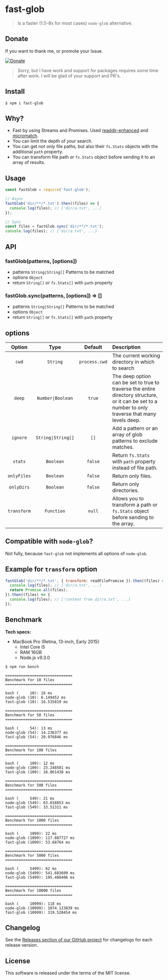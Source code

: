 # fast-glob

> Is a faster (1.5-8x for most cases) `node-glob` alternative.

## Donate

If you want to thank me, or promote your Issue.

[![Donate](https://img.shields.io/badge/Donate-PayPal-green.svg)](https://paypal.me/mrmlnc)

> Sorry, but I have work and support for packages requires some time after work. I will be glad of your support and PR's.

## Install

```
$ npm i fast-glob
```

## Why?

  * Fast by using Streams and Promises. Used [readdir-enhanced](https://github.com/BigstickCarpet/readdir-enhanced) and [micromatch](https://github.com/jonschlinkert/micromatch).
  * You can limit the depth of your search.
  * You can get not only file paths, but also their `fs.Stats` objects with the additional `path` property.
  * You can transform file path or `fs.Stats` object before sending it to an array of results.

## Usage

```js
const fastGlob = require('fast-glob');

// Async
fastGlob('dir/**/*.txt').then((files) => {
  console.log(files); // ['dir/a.txt', ...]
});

// Sync
const files = fastGlob.sync('dir/**/*.txt');
console.log(files); // ['dir/a.txt', ...]
```

## API

### fastGlob(patterns, [options])

  * patterns `String|String[]` Patterns to be matched
  * options `Object`
  * return `String[]` or `fs.Stats[]` with `path` property

### fastGlob.sync(patterns, [options]) => []

  * patterns `String|String[]` Patterns to be matched
  * options `Object`
  * return `String[]` or `fs.Stats[]` with `path` property

## options

| Option      | Type              | Default                | Description |
|:------------:|:-----------------:|:---------------------:|:------------|
| `cwd`        | `String`          | `process.cwd`         | The current working directory in which to search |
| `deep`       | `Number\|Boolean`  | `true`                | The deep option can be set to true to traverse the entire directory structure, or it can be set to a number to only traverse that many levels deep. |
| `ignore`     | `String\|String[]` | `[]`                  | Add a pattern or an array of glob patterns to exclude matches. |
| `stats`      | `Boolean`         | `false`               | Return `fs.Stats` with `path` property instead of file path. |
| `onlyFiles`  | `Boolean`         | `false`               | Return only files. |
| `onlyDirs`   | `Boolean`         | `false`               | Return only directories. |
| `transform`  | `Function`        | `null`                | Allows you to transform a path or `fs.Stats` object before sending to the array. |

## Compatible with `node-glob`?

Not fully, because `fast-glob` not implements all options of `node-glob`.

## Example for `transform` option

```js
fastGlob('dir/**/*.txt', { transform: readFilePromise }).then((files) => {
  console.log(files); // ['dir/a.txt', ...]
  return Promise.all(files);
}).then((files) => {
  console.log(files); // ['content from dir/a.txt', ...]
});
```

## Benchmark

**Tech specs:**

  * MacBook Pro (Retina, 13-inch, Early 2015)
    * Intel Core i5
    * RAM 16GB
    * Node.js v9.3.0

```shell
$ npm run bench

==============================
Benchmark for 10 files
==============================

bash (     10): 16 ms
node-glob (10): 6.149452 ms
fast-glob (10): 16.535819 ms

==============================
Benchmark for 50 files
==============================

bash (     54): 13 ms
node-glob (54): 14.236377 ms
fast-glob (54): 20.976846 ms

==============================
Benchmark for 100 files
==============================

bash (     109): 12 ms
node-glob (109): 23.248501 ms
fast-glob (109): 18.061438 ms

==============================
Benchmark for 500 files
==============================

bash (     549): 21 ms
node-glob (549): 63.018853 ms
fast-glob (549): 33.51311 ms

==============================
Benchmark for 1000 files
==============================

bash (     1099): 22 ms
node-glob (1099): 117.887727 ms
fast-glob (1099): 53.68764 ms

==============================
Benchmark for 5000 files
==============================

bash (     5499): 62 ms
node-glob (5499): 541.683609 ms
fast-glob (5499): 195.488406 ms

==============================
Benchmark for 10000 files
==============================

bash (     10999): 118 ms
node-glob (10999): 1074.123839 ms
fast-glob (10999): 319.520454 ms
```

## Changelog

See the [Releases section of our GitHub project](https://github.com/mrmlnc/fast-glob/releases) for changelogs for each release version.

## License

This software is released under the terms of the MIT license.
